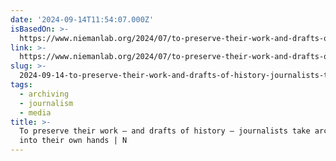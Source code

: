 ```yaml
---
date: '2024-09-14T11:54:07.000Z'
isBasedOn: >-
  https://www.niemanlab.org/2024/07/to-preserve-their-work-and-drafts-of-history-journalists-take-archiving-into-their-own-hands/
link: >-
  https://www.niemanlab.org/2024/07/to-preserve-their-work-and-drafts-of-history-journalists-take-archiving-into-their-own-hands/
slug: >-
  2024-09-14-to-preserve-their-work-and-drafts-of-history-journalists-take-archiving-into-their-own-hands-or-n
tags:
  - archiving
  - journalism
  - media
title: >-
  To preserve their work — and drafts of history — journalists take archiving
  into their own hands | N
---
```

 
